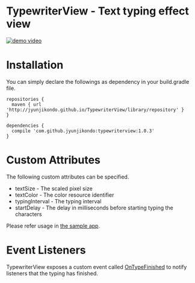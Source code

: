 TypewriterView - Text typing effect view
==============

[![demo video](http://img.youtube.com/vi/HjTfJB4JIN8/0.jpg)](https://www.youtube.com/watch?v=HjTfJB4JIN8)

# Installation

You can simply declare the followings as dependency in your build.gradle file.
```Gradle
repositories {
  maven { url 'http://jyunjikondo.github.io/TypewriterView/library/repository' }
}

dependencies {
  compile 'com.github.jyunjikondo:typewriterview:1.0.3'
}
```

# Custom Attributes

The following custom attributes can be specified.
- textSize - The scaled pixel size
- textColor - The color resource identifier
- typingInterval - The typing interval
- startDelay - The delay in milliseconds before starting typing the characters

Please refer usage in [the sample app](https://github.com/JyunjiKondo/TypewriterView/blob/master/sample/src/main/res/layout/activity_main.xml#L16).


# Event Listeners

TypewriterView exposes a custom event called [OnTypeFinished](https://github.com/JyunjiKondo/TypewriterView/blob/master/library/src/main/java/com/github/jyunjikondo/typewriterview/TypewriterView.java#L110) to notify listeners that the typing has finished.

